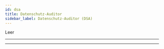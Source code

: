 ```yaml
---
id: dsa
title: Datenschutz-Auditor
sidebar_label: Datenschutz-Auditor (DSA)
---
```


Leer 


___
___
